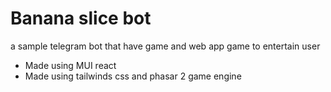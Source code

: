 # Banana slice bot

a sample telegram bot that have game and web app game to entertain user

- Made using MUI react
- Made using tailwinds css and phasar 2 game engine
